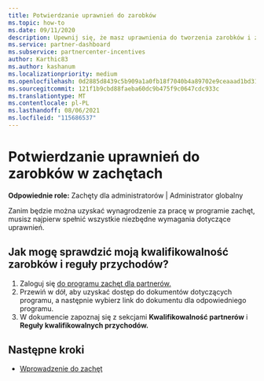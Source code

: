 ```yaml
---
title: Potwierdzanie uprawnień do zarobków
ms.topic: how-to
ms.date: 09/11/2020
description: Upewnij się, że masz uprawnienia do tworzenia zarobków i zarobków w programie zachęt. Sprawdź uprawnienia do zarobków i reguły przychodów w Partner Center.
ms.service: partner-dashboard
ms.subservice: partnercenter-incentives
author: Karthic83
ms.author: kashanum
ms.localizationpriority: medium
ms.openlocfilehash: 0d2885d8439c5b909a1a0fb18f7040b4a89702e9ceaaad1bd3104ef270bf65ea
ms.sourcegitcommit: 121f1b9cbd88faeba60dc9b475f9c0647cdc933c
ms.translationtype: MT
ms.contentlocale: pl-PL
ms.lasthandoff: 08/06/2021
ms.locfileid: "115686537"
---
```

# <a name="confirm-your-incentives-earnings-eligibility"></a>Potwierdzanie uprawnień do zarobków w zachętach

**Odpowiednie role:** Zachęty dla administratorów | Administrator globalny

Zanim będzie można uzyskać wynagrodzenie za pracę w programie zachęt, musisz najpierw spełnić wszystkie niezbędne wymagania dotyczące uprawnień.

## <a name="how-do-i-check-my-earning-eligibility-and-revenue-rules"></a>Jak mogę sprawdzić moją kwalifikowalność zarobków i reguły przychodów?

1. Zaloguj się [do programu zachęt dla partnerów.](https://partner.microsoft.com/membership/partner-incentives)
2. Przewiń w dół, aby uzyskać dostęp do dokumentów dotyczących programu, a następnie wybierz link do dokumentu dla odpowiedniego programu.
3. W dokumencie zapoznaj się z sekcjami **Kwalifikowalność partnerów** i **Reguły kwalifikowalnych przychodów.**

## <a name="next-steps"></a>Następne kroki

- [Wprowadzenie do zachęt](incentives-get-started-intro.md)
